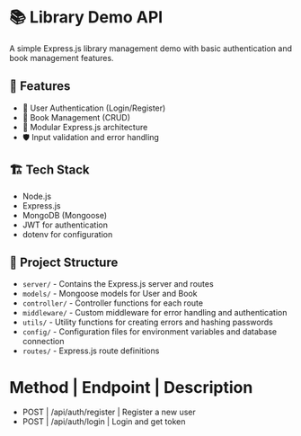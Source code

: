 
# 📚 Library Demo API

A simple Express.js library management demo with basic authentication and book management features.

## 🚀 Features

- 🔐 User Authentication (Login/Register)
- 📖 Book Management (CRUD)
- 🧩 Modular Express.js architecture
- 🛡️ Input validation and error handling

## 🏗️ Tech Stack

- Node.js
- Express.js
- MongoDB (Mongoose)
- JWT for authentication
- dotenv for configuration

## 📁 Project Structure

- `server/` - Contains the Express.js server and routes
- `models/` - Mongoose models for User and Book
- `controller/` - Controller functions for each route
- `middleware/` - Custom middleware for error handling and authentication
- `utils/` - Utility functions for creating errors and hashing passwords
- `config/` - Configuration files for environment variables and database connection
- `routes/` - Express.js route definitions

# Method | Endpoint | Description
- POST | /api/auth/register | Register a new user
- POST | /api/auth/login | Login and get token

